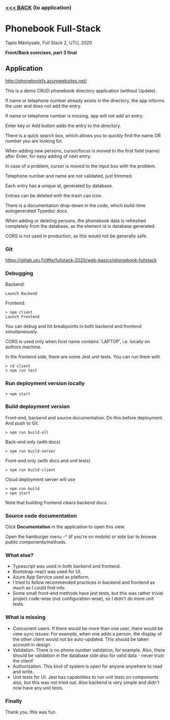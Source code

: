 ### [<<< BACK](http://phonebookfs.azurewebsites.net/)  (to application)

# Phonebook Full-Stack

Tapio Mäntysalo, Full Stack 2, UTU, 2020

**Front/Back exercises, part 3 final**

## Application
http://phonebookfs.azurewebsites.net/

This is a demo CRUD phonebook directory application (without Update).

If name or telephone number already exists in the directory, the app informs the user and does not add the entry.

If name or telephone number is missing, app will not add an entry.

Enter key or Add button adds the entry to the directory.

There is a quick search box, which allows you to quickly find the name OR number you are looking for.

When adding new persons, cursor/focus is moved to the first field (name) after Enter, for easy adding of next entry.

In case of a problem, cursor is moved to the input box with the problem.

Telephone number and name are not validated, just trimmed.

Each entry has a unique id, generated by database.

Entries can be deleted with the trash can icon.

There is a documentation drop-down in the code, which build-time autogenerated Typedoc docs.

When adding or deleting persons, the phonebook data is refreshed completely from the database, as the element id is database generated.

CORS is not used in production, as this would not be generally safe.

### Git
https://gitlab.utu.fi/dfte/fullstack-2020/web-basics/phonebook-fullstack

### Debugging
Backend: 
```
Launch Backend 
```
Frontend: 
```
> npm client
Launch Frontend
```
You can debug and hit breakpoints in both backend and frontend simultaneously.

CORS is used only when host name contains 'LAPTOP', i.e. locally on authors machine.

In the frontend side, there are some Jest unit tests. You can run them with 
```
> cd client
> npm run test
```

### Run deployment version locally
```
> npm start
```
### Build deployment version
Front-end, backend and source documentation. Do this before deployment. And push to Git.
```
> npm run build-all
```
Back-end only (with docs)
```
> npm run build-server
```
Front-end only (with docs and unit tests)
```
> npm run build-client
```
Cloud deployment server will use
```
> npm run build
> npm start
```
Note that building frontend clears backend docs.

### Source code documentation
Click **Documentation** in the application to open this view.

Open the hamburger menu -^ (if you're on mobile) or side bar to browse public components/methods.

### What else?
* Typescript was used in both backend and frontend.
* Bootstrap-react was used for UI.
* Azure App Service used as platform.
* I tried to follow recommended practices in backend and frontend as much as I could find info.
* Some small front-end methods have jest tests, but this was rather trivial project code-wise (not configuration-wise), so I didn't do more unit tests.

### What is missing
* Concurrent users. If there would be more than one user, there would be view sync issues: For example, when one adds a person, the display of the other client would not be auto-updated. This should be taken account in design.
* Validation. There is no phone number validation, for example. Also, there should be validation in the database side also for valid data - never trust the client!
* Authorization. This kind of system is open for anyone anywhere to read and write.
* Unit tests for UI. Jest has capabilities to run unit tests on components also, but this was not tried out. Also backend is very simple and didn't now have any unit tests.

### Finally
Thank you, this was fun.
